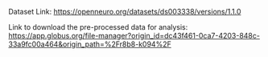 Dataset Link:
https://openneuro.org/datasets/ds003338/versions/1.1.0

Link to download the pre-processed data for analysis:
https://app.globus.org/file-manager?origin_id=dc43f461-0ca7-4203-848c-33a9fc00a464&origin_path=%2Fr8b8-k094%2F
